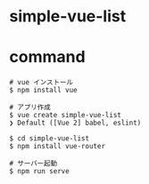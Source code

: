 # simple-vue-list

# command
```
# vue インストール
$ npm install vue

# アプリ作成
$ vue create simple-vue-list
❯ Default ([Vue 2] babel, eslint)

$ cd simple-vue-list
$ npm install vue-router

# サーバー起動
$ npm run serve
```
